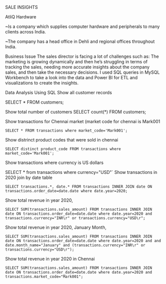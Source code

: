 SALE INSIGHTS

AtliQ Hardware

~Is a company which supplies computer hardware and peripherals to many clients across India.

~The company has a head office in Dehli and regional offices throughout India.

Business Issue The sales director is facing a lot of challenges such as: The marketing is growing dynamically and then he’s struggling in terms of tracking the sales, needing more accurate insights about the company sales, and then take the necessary decisions.
I used SQL queries in MySQL Workbench to take a look into the data and Power BI for ETL and visualizations to create the insights.

Data Analysis Using SQL
Show all customer records

SELECT * FROM customers;

Show total number of customers SELECT count(*) FROM customers;

Show transactions for Chennai market (market code for chennai is Mark001

`SELECT * FROM transactions where market_code='Mark001';`

Show distrinct product codes that were sold in chennai

`SELECT distinct product_code FROM transactions where market_code='Mark001';`

Show transactions where currency is US dollars

SELECT * from transactions where currency="USD"`
Show transactions in 2020 join by date table

`SELECT transactions.*, date.* FROM transactions INNER JOIN date ON transactions.order_date=date.date where date.year=2020;`

Show total revenue in year 2020,

`SELECT SUM(transactions.sales_amount) FROM transactions INNER JOIN date ON transactions.order_date=date.date where date.year=2020 and transactions.currency="INR\r" or transactions.currency="USD\r";`

Show total revenue in year 2020, January Month,

`SELECT SUM(transactions.sales_amount) FROM transactions INNER JOIN date ON transactions.order_date=date.date where date.year=2020 and and date.month_name="January" and (transactions.currency="INR\r" or transactions.currency="USD\r");`

Show total revenue in year 2020 in Chennai

`SELECT SUM(transactions.sales_amount) FROM transactions INNER JOIN date ON transactions.order_date=date.date where date.year=2020
and transactions.market_code="Mark001";`

